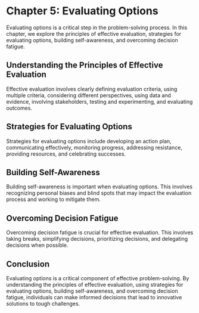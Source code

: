 Chapter 5: Evaluating Options
=============================

Evaluating options is a critical step in the problem-solving process. In this chapter, we explore the principles of effective evaluation, strategies for evaluating options, building self-awareness, and overcoming decision fatigue.

Understanding the Principles of Effective Evaluation
----------------------------------------------------

Effective evaluation involves clearly defining evaluation criteria, using multiple criteria, considering different perspectives, using data and evidence, involving stakeholders, testing and experimenting, and evaluating outcomes.

Strategies for Evaluating Options
---------------------------------

Strategies for evaluating options include developing an action plan, communicating effectively, monitoring progress, addressing resistance, providing resources, and celebrating successes.

Building Self-Awareness
-----------------------

Building self-awareness is important when evaluating options. This involves recognizing personal biases and blind spots that may impact the evaluation process and working to mitigate them.

Overcoming Decision Fatigue
---------------------------

Overcoming decision fatigue is crucial for effective evaluation. This involves taking breaks, simplifying decisions, prioritizing decisions, and delegating decisions when possible.

Conclusion
----------

Evaluating options is a critical component of effective problem-solving. By understanding the principles of effective evaluation, using strategies for evaluating options, building self-awareness, and overcoming decision fatigue, individuals can make informed decisions that lead to innovative solutions to tough challenges.
